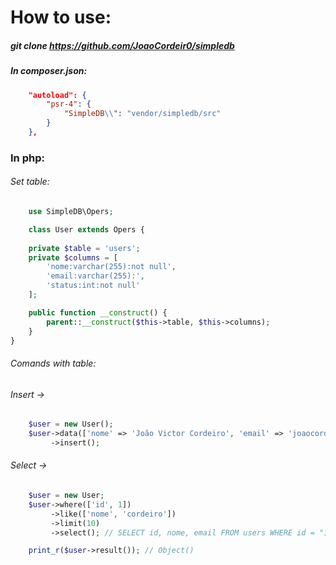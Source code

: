 # How to use:

##### git clone https://github.com/JoaoCordeir0/simpledb

##### In composer.json:

```json
    "autoload": {
        "psr-4": {
            "SimpleDB\\": "vendor/simpledb/src"
        }
    },
```

### In php: 

###### Set table: 

```php
    use SimpleDB\Opers;

    class User extends Opers {
    
    private $table = 'users';
    private $columns = [     
        'nome:varchar(255):not null', 
        'email:varchar(255):',
        'status:int:not null'
    ];

    public function __construct() {        
        parent::__construct($this->table, $this->columns);
    }   
}
```

###### Comands with table:

###### Insert -> 

```php
    $user = new User();
    $user->data(['nome' => 'João Victor Cordeiro', 'email' => 'joaocordeiro2134@gmail.com', 'status' => 1])
         ->insert();
```


###### Select -> 

```php
    $user = new User;
    $user->where(['id', 1])     
         ->like(['nome', 'cordeiro'])
         ->limit(10)
         ->select(); // SELECT id, nome, email FROM users WHERE id = "1" AND nome LIKE "%cordeiro%" LIMIT 10

    print_r($user->result()); // Object()
```